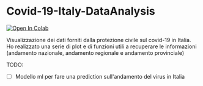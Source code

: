 # Covid-19-Italy-DataAnalysis

[![Open In Colab](https://colab.research.google.com/assets/colab-badge.svg)](https://colab.research.google.com/drive/1lKUtFlbDzZoLTdB-wD2I2kIoVfPfwfJu)

Visualizzazione dei dati forniti dalla protezione civile sul covid-19 in Italia. Ho realizzato una serie di plot e di funzioni utili a recuperare le informazioni (andamento nazionale, andamento regionale e andamento provinciale)

TODO:

- [ ] Modello ml per fare una prediction sull'andamento del virus in Italia

